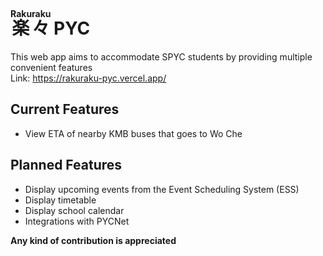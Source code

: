 # <ruby>楽々 <rt>Rakuraku</rt></ruby> PYC
This web app aims to accommodate SPYC students by providing multiple convenient features  
Link: https://rakuraku-pyc.vercel.app/

## Current Features
- View ETA of nearby KMB buses that goes to Wo Che

## Planned Features
- Display upcoming events from the Event Scheduling System (ESS)
- Display timetable
- Display school calendar
- Integrations with PYCNet

**Any kind of contribution is appreciated**

